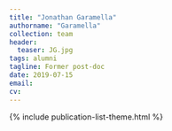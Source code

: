 ```yaml
---
title: "Jonathan Garamella"
authorname: "Garamella"
collection: team
header:
  teaser: JG.jpg
tags: alumni
tagline: Former post-doc
date: 2019-07-15
email: 
cv: 
---
```




{% include publication-list-theme.html %}